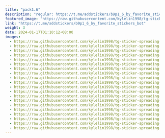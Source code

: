 ```yaml
---
title: "pack1.6"
description: "regular: https://t.me/addstickers/b9p1_6_by_favorite_stickers_bot"
featured_image: "https://raw.githubusercontent.com/kylelin1998/tg-sticker-spreading-worldwide-images/main/img/52e8d8ce-2924-4bc5-9aaf-dde07e1745da.jpg"
link: "https://t.me/addstickers/b9p1_6_by_favorite_stickers_bot"
weight: 3
date: 2024-01-17T01:10:12+08:00
images:
  - https://raw.githubusercontent.com/kylelin1998/tg-sticker-spreading-worldwide-images/main/img/52e8d8ce-2924-4bc5-9aaf-dde07e1745da.jpg
  - https://raw.githubusercontent.com/kylelin1998/tg-sticker-spreading-worldwide-images/main/img/bdf97173-c7e9-44ec-93d7-e225bd2afb6c.jpg
  - https://raw.githubusercontent.com/kylelin1998/tg-sticker-spreading-worldwide-images/main/img/b0584d48-3104-4c4a-acbe-1e98ab6cac65.jpg
  - https://raw.githubusercontent.com/kylelin1998/tg-sticker-spreading-worldwide-images/main/img/d1ac9c08-94d1-4ec5-816a-8035321ed5a3.jpg
  - https://raw.githubusercontent.com/kylelin1998/tg-sticker-spreading-worldwide-images/main/img/24aaeff5-dc26-4a2f-a466-32a42b7baf67.jpg
  - https://raw.githubusercontent.com/kylelin1998/tg-sticker-spreading-worldwide-images/main/img/d0d21f9d-910e-48fa-b571-a0a79bf1f3be.jpg
  - https://raw.githubusercontent.com/kylelin1998/tg-sticker-spreading-worldwide-images/main/img/23a3545c-7a61-414a-843a-a78ca94f9e81.jpg
  - https://raw.githubusercontent.com/kylelin1998/tg-sticker-spreading-worldwide-images/main/img/51650e0f-8e36-447a-a2c7-eb123c09e2ea.jpg
  - https://raw.githubusercontent.com/kylelin1998/tg-sticker-spreading-worldwide-images/main/img/03fbc3a3-7ce9-497f-9f6e-9d4a1aee1122.jpg
  - https://raw.githubusercontent.com/kylelin1998/tg-sticker-spreading-worldwide-images/main/img/e0652471-2194-4854-acba-6aac6654dcec.jpg
  - https://raw.githubusercontent.com/kylelin1998/tg-sticker-spreading-worldwide-images/main/img/67f267bf-7fdd-4d2a-8b0f-fa279b21233b.jpg
  - https://raw.githubusercontent.com/kylelin1998/tg-sticker-spreading-worldwide-images/main/img/4f02d412-1a3c-4896-a654-af1c07e1fb41.jpg
  - https://raw.githubusercontent.com/kylelin1998/tg-sticker-spreading-worldwide-images/main/img/cad6387d-bbad-48b4-a434-e79c6f76840e.jpg
  - https://raw.githubusercontent.com/kylelin1998/tg-sticker-spreading-worldwide-images/main/img/1eec2281-bd37-4e66-9192-0728258eed13.jpg
  - https://raw.githubusercontent.com/kylelin1998/tg-sticker-spreading-worldwide-images/main/img/2034eeab-b7f4-4c3a-a8d8-6a5fc478d306.jpg
  - https://raw.githubusercontent.com/kylelin1998/tg-sticker-spreading-worldwide-images/main/img/b475ad1c-bfe5-4629-b3de-09e06e52d9e6.jpg
  - https://raw.githubusercontent.com/kylelin1998/tg-sticker-spreading-worldwide-images/main/img/f0964121-797b-40ae-b6a0-0313ea6d1851.jpg
  - https://raw.githubusercontent.com/kylelin1998/tg-sticker-spreading-worldwide-images/main/img/934cbd32-e33f-408b-80ca-9f21d96a31ce.jpg
  - https://raw.githubusercontent.com/kylelin1998/tg-sticker-spreading-worldwide-images/main/img/352bf441-d965-44b9-9bb3-9f034f824380.jpg
  - https://raw.githubusercontent.com/kylelin1998/tg-sticker-spreading-worldwide-images/main/img/e8f3fc14-92b2-4655-952d-a036c727339f.jpg
---
```

